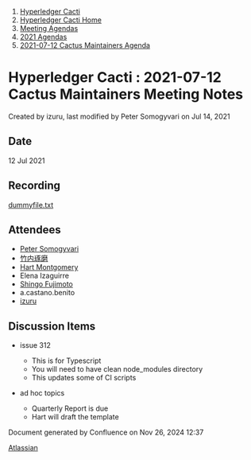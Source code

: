 1. [Hyperledger Cacti](index.html)
2. [Hyperledger Cacti Home](Hyperledger-Cacti-Home_20414469.html)
3. [Meeting Agendas](Meeting-Agendas_20414488.html)
4. [2021 Agendas](2021-Agendas_20414860.html)
5. [2021-07-12 Cactus Maintainers Agenda](2021-07-12-Cactus-Maintainers-Agenda_20415127.html)

# Hyperledger Cacti : 2021-07-12 Cactus Maintainers Meeting Notes

Created by izuru, last modified by Peter Somogyvari on Jul 14, 2021

## Date

12 Jul 2021

## Recording

[dummyfile.txt](attachments/20415127/20415129.txt)

## Attendees

- [Peter Somogyvari](https://lf-hyperledger.atlassian.net/wiki/people/557058:cae262a4-be99-4f5e-a36e-bf20a5c795f2?ref=confluence)
- [竹内琢磨](https://lf-hyperledger.atlassian.net/wiki/people/70121:99daf5c8-226c-43d4-9f24-0a46a0546192?ref=confluence)
- [Hart Montgomery](https://lf-hyperledger.atlassian.net/wiki/people/712020:86f447c0-86dc-43b3-ac03-6a31923bbb84?ref=confluence)
- Elena Izaguirre
- [Shingo Fujimoto](https://lf-hyperledger.atlassian.net/wiki/people/712020:14e583f1-56ad-4e76-a373-78870fbd000f?ref=confluence)
- a.castano.benito
- [izuru](https://lf-hyperledger.atlassian.net/wiki/people/625569d1eee0a9006ab7e9d8?ref=confluence)

## Discussion Items

- issue 312
  
  - This is for Typescript
  - You will need to have clean node\_modules directory
  - This updates some of CI scripts
- ad hoc topics
  
  - Quarterly Report is due
  - Hart will draft the template

Document generated by Confluence on Nov 26, 2024 12:37

[Atlassian](http://www.atlassian.com/)
